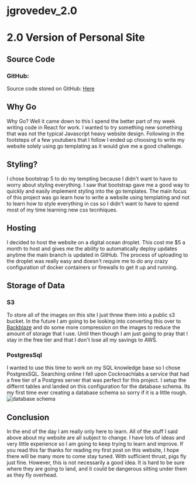 # jgrovedev_2.0
# 2.0 Version of Personal Site
## Source Code
### GitHub:
Source code stored on GitHub: [Here](https://github.com/jgrove2/jgrovedev_2.0/tree/main)
## Why Go
Why Go? Well it came down to this I spend the better part of my week writing code in React for work. I wanted to try something new something that was not the typical Javascript heavy website design. Following in the footsteps of a few youtubers that I follow I ended up choosing to write my website solely using go templating as it would give me a good challenge.
## Styling?
I chose bootstrap 5 to do my tempting because I didn't want to have to worry about styling everything. I saw that bootstrap gave me a good way to quickly and easily implement styling into the go templates.  The main focus of this project was go learn how to write a website using templating and not to learn how to style everything in css so I didn't want to have to spend most of my time learning new css tecnhiques. 
## Hosting
I decided to host the website on a digital ocean droplet. This cost me $5 a month to host and gives me the ability to automatically deploy updates anytime the main branch is updated in GitHub. The process of uploading to the droplet was really easy and doesn't require me to do any crazy configuration of docker containers or firewalls to get it up and running.
## Storage of Data
### S3
To store all of the images on this site I just threw them into a public s3 bucket. In the future I am going to be looking into converting this over to [Backblaze](https://www.backblaze.com/cloud-storage) and do some more compression on the images to reduce the amount of storage that I use. Until then though I am just going to pray that I stay in the free tier and that I don't lose all my savings to AWS.
### PostgresSql
I wanted to use this time to work on my SQL knowledge base so I chose PostgresSQL. Searching online I fell upon Cockroachlabs a service that had a free tier of a Postgres server that was perfect for this project. I setup the differnt tables and landed on this configuration for the database schema. Its my first time ever creating a database schema so sorry if it is a little rough.
![database schema](https://s3.amazonaws.com/jgrovedev2.0bucket/1/dbrelationship.png)
## Conclusion
In the end of the day I am really only here to learn. All of the stuff I said above about my website are all subject to change. I have lots of ideas and very little experience so I am going to keep trying to learn and improve. If you read this far thanks for reading my first post on this website, I hope there will be many more to come stay tuned. 
With sufficient thrust, pigs fly just fine. However, this is not necessarily a good idea. It is hard to be sure where they are going to land, and it could be dangerous sitting under them as they fly overhead.
